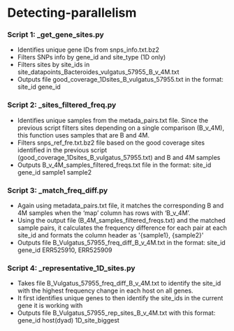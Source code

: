 # Detecting-parallelism

### Script 1: _get_gene_sites.py
- Identifies unique gene IDs from snps_info.txt.bz2
- Filters SNPs info by gene_id and site_type (1D only)
- Filters sites by site_ids in site_datapoints_Bacteroides_vulgatus_57955_B_v_4M.txt
- Outputs file good_coverage_1Dsites_B_vulgatus_57955.txt in the format: site_id		gene_id

### Script 2: _sites_filtered_freq.py
- Identifies unique samples from the metada_pairs.txt file. Since the previous script filters sites depending on a single comparison (B_v_4M), this function uses samples that are B and 4M.
- Filters snps_ref_fre.txt.bz2 file based on the good coverage sites identified in the previous script (good_coverage_1Dsites_B_vulgatus_57955.txt) and B and 4M samples
- Outputs B_v_4M_samples_filtered_freqs.txt file in the format: site_id	gene_id	sample1	sample2

### Script 3: _match_freq_diff.py
- Again using metadata_pairs.txt file, it matches the corresponding B and 4M samples when the ‘map’ column has rows with ‘B_v_4M’. 
- Using the output file (B_4M_samples_filtered_freqs.txt) and the matched sample pairs, it calculates the frequency difference for each pair at each site_id and formats the column header as '{sample1}, {sample2}'
- Outputs file B_Vulgatus_57955_freq_diff_B_v_4M.txt in the format: site_id	gene_id	ERR525910, ERR525909

### Script 4: _representative_1D_sites.py
- Takes file B_Vulgatus_57955_freq_diff_B_v_4M.txt to identify the site_id with the highest frequency change in each host on all genes.
- It first identifies unique genes to then identify the site_ids in the current gene it is working with
- Outputs file B_Vulgatus_57955_rep_sites_B_v_4M.txt with this format: gene_id	host(dyad)	1D_site_biggest
